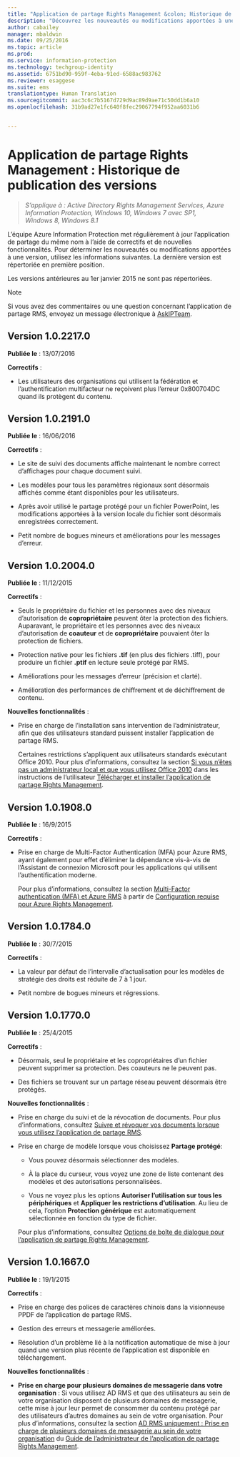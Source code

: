```yaml
---
title: "Application de partage Rights Management &colon; Historique de publication des versions | Azure Information Protection"
description: "Découvrez les nouveautés ou modifications apportées à une version de l’application de partage Rights Management pour Windows."
author: cabailey
manager: mbaldwin
ms.date: 09/25/2016
ms.topic: article
ms.prod: 
ms.service: information-protection
ms.technology: techgroup-identity
ms.assetid: 6751bd90-959f-4eba-91ed-6588ac983762
ms.reviewer: esaggese
ms.suite: ems
translationtype: Human Translation
ms.sourcegitcommit: aac3c6c7b5167d729d9ac89d9ae71c50dd1b6a10
ms.openlocfilehash: 31b9ad27e1fc640f8fec29067794f952aa6031b6


---
```


# Application de partage Rights Management : Historique de publication des versions

>*S’applique à : Active Directory Rights Management Services, Azure Information Protection, Windows 10, Windows 7 avec SP1, Windows 8, Windows 8.1*

L’équipe Azure Information Protection met régulièrement à jour l’application de partage du même nom à l’aide de correctifs et de nouvelles fonctionnalités. Pour déterminer les nouveautés ou modifications apportées à une version, utilisez les informations suivantes. La dernière version est répertoriée en première position.

Les versions antérieures au 1er janvier 2015 ne sont pas répertoriées.

> [!NOTE]
> Si vous avez des commentaires ou une question concernant l’application de partage RMS, envoyez un message électronique à [AskIPTeam](mailto:AskIPTeam@microsoft.com?subject=RMS%20sharing%20app:%20Feedback%20or%20question).

## Version 1.0.2217.0

**Publiée le** : 13/07/2016

**Correctifs** :

- Les utilisateurs des organisations qui utilisent la fédération et l’authentification multifacteur ne reçoivent plus l’erreur 0x800704DC quand ils protègent du contenu.



## Version 1.0.2191.0
**Publiée le** : 16/06/2016

**Correctifs** :

- Le site de suivi des documents affiche maintenant le nombre correct d’affichages pour chaque document suivi.

- Les modèles pour tous les paramètres régionaux sont désormais affichés comme étant disponibles pour les utilisateurs.

- Après avoir utilisé le partage protégé pour un fichier PowerPoint, les modifications apportées à la version locale du fichier sont désormais enregistrées correctement.

- Petit nombre de bogues mineurs et améliorations pour les messages d’erreur.


## Version 1.0.2004.0
**Publiée le** : 11/12/2015

**Correctifs** :

-   Seuls le propriétaire du fichier et les personnes avec des niveaux d’autorisation de **copropriétaire** peuvent ôter la protection des fichiers. Auparavant, le propriétaire et les personnes avec des niveaux d’autorisation de **coauteur** et de **copropriétaire** pouvaient ôter la protection de fichiers.

-   Protection native pour les fichiers **.tif** (en plus des fichiers .tiff), pour produire un fichier **.ptif** en lecture seule protégé par RMS.

-   Améliorations pour les messages d’erreur (précision et clarté).

-   Amélioration des performances de chiffrement et de déchiffrement de contenu.

**Nouvelles fonctionnalités** :

-   Prise en charge de l’installation sans intervention de l’administrateur, afin que des utilisateurs standard puissent installer l’application de partage RMS.

    Certaines restrictions s’appliquent aux utilisateurs standards exécutant Office 2010. Pour plus d’informations, consultez la section [Si vous n’êtes pas un administrateur local et que vous utilisez Office 2010](install-sharing-app.md#if-you-are-not-a-local-administrator-and-use-office-2010) dans les instructions de l’utilisateur [Télécharger et installer l’application de partage Rights Management](install-sharing-app.md).

## Version 1.0.1908.0
**Publiée le** : 16/9/2015

**Correctifs** :

-   Prise en charge de Multi-Factor Authentication (MFA) pour Azure RMS, ayant également pour effet d’éliminer la dépendance vis-à-vis de l’Assistant de connexion Microsoft pour les applications qui utilisent l’authentification moderne.

    Pour plus d’informations, consultez la section [Multi-Factor authentication (MFA) et Azure RMS](../get-started/requirements-azure-ad.md#multi-factor-authentication-mfa-and-azure-rms) à partir de [Configuration requise pour Azure Rights Management](../get-started/requirements-azure-rms.md).

## Version 1.0.1784.0
**Publiée le** : 30/7/2015

**Correctifs** :

-   La valeur par défaut de l’intervalle d’actualisation pour les modèles de stratégie des droits est réduite de 7 à 1 jour.

-   Petit nombre de bogues mineurs et régressions.

## Version 1.0.1770.0
**Publiée le** : 25/4/2015

**Correctifs** :

-   Désormais, seul le propriétaire et les copropriétaires d’un fichier peuvent supprimer sa protection. Des coauteurs ne le peuvent pas.

-   Des fichiers se trouvant sur un partage réseau peuvent désormais être protégés.

**Nouvelles fonctionnalités** :

-   Prise en charge du suivi et de la révocation de documents. Pour plus d’informations, consultez [Suivre et révoquer vos documents lorsque vous utilisez l’application de partage RMS](sharing-app-track-revoke.md).

-   Prise en charge de modèle lorsque vous choisissez **Partage protégé**:

    -   Vous pouvez désormais sélectionner des modèles.

    -   À la place du curseur, vous voyez une zone de liste contenant des modèles et des autorisations personnalisées.

    -   Vous ne voyez plus les options **Autoriser l’utilisation sur tous les périphériques** et **Appliquer les restrictions d’utilisation**. Au lieu de cela, l’option **Protection générique** est automatiquement sélectionnée en fonction du type de fichier.

    Pour plus d’informations, consultez [Options de boîte de dialogue pour l’application de partage Rights Management](sharing-app-dialog-box.md).

## Version 1.0.1667.0
**Publiée le** : 19/1/2015

**Correctifs** :

-   Prise en charge des polices de caractères chinois dans la visionneuse PPDF de l’application de partage RMS.

-   Gestion des erreurs et messagerie améliorées.

-   Résolution d’un problème lié à la notification automatique de mise à jour quand une version plus récente de l’application est disponible en téléchargement.

**Nouvelles fonctionnalités** :

-   **Prise en charge pour plusieurs domaines de messagerie dans votre organisation** : Si vous utilisez AD RMS et que des utilisateurs au sein de votre organisation disposent de plusieurs domaines de messagerie, cette mise à jour leur permet de consommer du contenu protégé par des utilisateurs d’autres domaines au sein de votre organisation. Pour plus d’informations, consultez la section [AD RMS uniquement : Prise en charge de plusieurs domaines de messagerie au sein de votre organisation](sharing-app-admin-guide.md#ad-rms-only-support-for-multiple-email-domains-within-your-organization) du [Guide de l’administrateur de l’application de partage Rights Management](sharing-app-admin-guide.md).




<!--HONumber=Sep16_HO4-->


